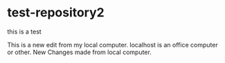 # test-repository2
 this is a test

This is a new edit from my local computer.
localhost is an office computer or other.
New Changes made from local computer.